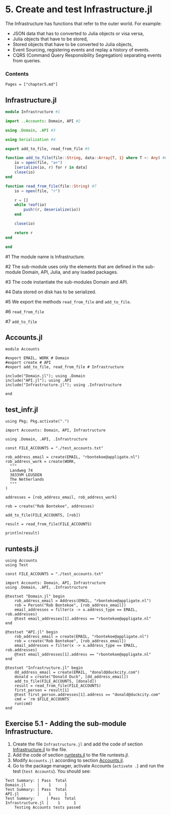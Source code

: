 # 5. Create and test Infrastructure.jl

The Infrastructure has functions that refer to the outer world. For example:
- JSON data that has to converted to Julia objects or visa versa,
- Julia objects that have to be stored,
- Stored objects that have to be converted to Julia objects,
- Event Sourcing, registering events and replay a history of events.
- CQRS (Command Query Responsibility Segregation) separating events from queries.



### Contents

```@contents
Pages = ["chapter5.md"]
```

## Infrastructure.jl

```julia
module Infrastructure #1

import ..Accounts: Domain, API #2

using .Domain, .API #3

using Serialization #4

export add_to_file, read_from_file #5

function add_to_file(file::String, data::Array{T, 1} where T <: Any) #6
    io = open(file, "a+")
    [serialize(io, r) for r in data]
    close(io)
end

function read_from_file(file::String) #7
    io = open(file, "r")

    r = []
    while !eof(io)
        push!(r, deserialize(io))
    end

    close(io)

    return r
end

end

```

\#1 The module name is Infrastructure.

\#2 The sub-module uses only the elements that are defined in the sub-module Domain, API, Julia, and any loaded packages.

\#3 The code instantiate the sub-modules Domain and API.

\#4 Data stored on disk has to be serialized.

\#5 We export the methods `read_from_file` and `add_to_file`.

\#6 `read_from_file`

\#7 `add_to_file`


## Accounts.jl

```
module Accounts

#export EMAIL, WORK # Domain
#export create # API
#export add_to_file, read_from_file # Infrastructure

include("Domain.jl"); using .Domain
include("API.jl"); using .API
include("Infrastructure.jl"); using .Infrastructure

end
```

## test_infr.jl
```
using Pkg; Pkg.activate(".")

import Accounts: Domain, API, Infrastructure

using .Domain, .API, .Infrastructure

const FILE_ACCOUNTS = "./test_accounts.txt"

rob_address_email = create(EMAIL, "rbontekoe@appligate.nl")
rob_address_work = create(WORK,
  """
  Landweg 74
  3833VM LEUSDEN
  The Netherlands
  """
)

addresses = [rob_address_email, rob_address_work]

rob = create("Rob Bontekoe", addresses)

add_to_file(FILE_ACCOUNTS, [rob])

result = read_from_file(FILE_ACCOUNTS)

println(result)
```

## runtests.jl
```
using Accounts
using Test

const FILE_ACCOUNTS = "./test_accounts.txt"

import Accounts: Domain, API, Infrastructure
using .Domain, .API, .Infrastructure

@testset "Domain.jl" begin
    rob_address_email = Address(EMAIL, "rbontekoe@appligate.nl")
    rob = Person("Rob Bontekoe", [rob_address_email])
    email_addresses = filter(x -> x.address_type == EMAIL, rob.addresses)
    @test email_addresses[1].address == "rbontekoe@appligate.nl"
end

@testset "API.jl" begin
    rob_address_email = create(EMAIL, "rbontekoe@appligate.nl")
    rob = create("Rob Bontekoe", [rob_address_email])
    email_addresses = filter(x -> x.address_type == EMAIL, rob.addresses)
    @test email_addresses[1].address == "rbontekoe@appligate.nl"
end

@testset "Infrastructure.jl" begin
    dd_address_email = create(EMAIL, "donald@duckcity.com")
    donald = create("Donald Duck", [dd_address_email])
    add_to_file(FILE_ACCOUNTS, [donald])
    result = read_from_file(FILE_ACCOUNTS)
    first_person = result[1]
    @test first_person.addresses[1].address == "donald@duckcity.com"
    cmd = `rm $FILE_ACCOUNTS`
    run(cmd)
end

```

## Exercise 5.1 - Adding the sub-module Infrastructure.

1. Create the file `Infrastructure.jl` and add the code of section [Infrastructure.jl](#Infrastructure.jl-1) to the file.
2. Add the code of section [runtests.jl](#runtests.jl-1) to the file runtests.jl.
3. Modify  `Accounts.jl` according to section [Accounts.jl](#Accounts.jl-1).
4. Go to the package manager, activate Accounts (`activate .`) and run the test (`test Accounts`). You should see:

```
Test Summary: | Pass  Total
Domain.jl     |    1      1
Test Summary: | Pass  Total
API.jl        |    1      1
Test Summary:     | Pass  Total
Infrastructure.jl |    1      1
    Testing Accounts tests passed
```
